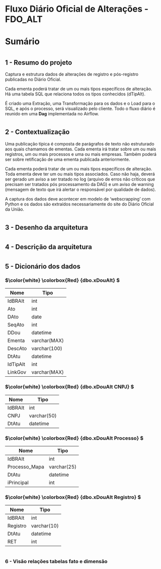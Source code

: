 # Fluxo Diário Oficial de Alterações - FDO_ALT
# Sumário
#
## 1 - Resumo do projeto
Captura e estrutura dados de alterações de registro e pós-registro publicadas no Diário Oficial.

Cada ementa poderá tratar de um ou mais tipos específicos de alteração. Há uma tabela SQL que relaciona todos os tipos conhecidos (dTipAlt).

É criado uma Extração, uma Transformação para os dados e o Load para o SQL, e após o processo, será visualizado pelo cliente. Todo o fluxo diário é reunido em uma **Dag** implementada no Airflow.
#
## 2 - Contextualização 
Uma publicação típica é composta de parágrafos de texto não estruturado aos quais chamamos de ementas. Cada ementa irá tratar sobre um ou mais registros, um ou mais processos e uma ou mais empresas. Também poderá ser sobre retificação de uma ementa publicada anteriormente.

Cada ementa poderá tratar de um ou mais tipos específicos de alteração. Toda ementa deve ter um ou mais tipos associados. Caso não haja, deverá ser gerado um aviso a ser tratado no log (arquivo de erros não críticos que precisam ser tratados pós processamento da DAG) e um aviso de warning (mensagem de texto que irá alertar o responsável por qualidade de dados).

A captura dos dados deve acontecer em modelo de ‘webscrapping’ com Python e os dados são extraídos necessariamente do site do Diário Oficial da União.
#
## 3 - Desenho da arquitetura
#
## 4 - Descrição da arquitetura
#
## 5 - Dicionário dos dados
### $\color{white} \colorbox{Red} {dbo.xDouAlt} $
| Nome  | Tipo |
|-------|------|
| IdBRAlt  | int |
| Ato | int |
| DAto | date |
| SeqAto | int |
| DDou | datetime |
| Ementa | varchar(MAX) |
| DescAto | varchar(100) |
| DtAtu | datetime |
| IdTipAlt | int |
| LinkGov | varchar(MAX) |

### $\color{white} \colorbox{Red} {dbo.xDouAlt CNPJ} $
| Nome  | Tipo |
|-------|------|
| IdBRAlt  | int |
| CNPJ  | varchar(50) |
| DtAtu  | datetime |

### $\color{white} \colorbox{Red} {dbo.xDouAlt Processo} $
| Nome  | Tipo |
|-------|------|
| IdBRAlt  | int |
| Processo_Mapa | varchar(25) |
| DtAtu | datetime |
| iPrincipal | int |

### $\color{white} \colorbox{Red} {dbo.xDouAlt Registro} $
| Nome  | Tipo |
|-------|------|
| IdBRAlt  | int |
| Registro | varchar(10) |
| DtAtu | datetime |
| RET | int |
#
### 6 - Visão relações tabelas fato e dimensão

